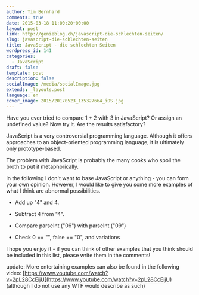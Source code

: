 ```yaml
---
author: Tim Bernhard
comments: true
date: 2015-03-18 11:00:20+00:00
layout: post
link: http://genieblog.ch/javascript-die-schlechten-seiten/
slug: javascript-die-schlechten-seiten
title: JavaScript - die schlechten Seiten
wordpress_id: 141
categories:
  - JavaScript
draft: false
template: post
description: false
socialImage: /media/socialImage.jpg
extends: _layouts.post
language: en
cover_image: 2015/20170523_135327664_iOS.jpg
---
```


Have you ever tried to compare 1 + 2 with 3 in JavaScript? Or assign an undefined value?
Now try it. Are the results satisfactory?

JavaScript is a very controversial programming language. Although it offers approaches to an object-oriented programming language, it is ultimately only prototype-based.

The problem with JavaScript is probably the many cooks who spoil the broth to put it metaphorically.

In the following I don't want to base JavaScript or anything - you can form your own opinion. However, I would like to give you some more examples of what I think are abnormal possibilities.


  * Add up "4" and 4.


  * Subtract 4 from "4".


  * Compare parseInt ("06") with parseInt ("09")


  * Check 0 == "", false == "0", and variations


I hope you enjoy it - if you can think of other examples that you think should be included in this list, please write them in the comments!

update:
More entertaining examples can also be found in the following video: [https://www.youtube.com/watch?v=2pL28CcEijU[(https://www.youtube.com/watch?v=2pL28CcEijU) (although I do not use any WTF would describe as such)
